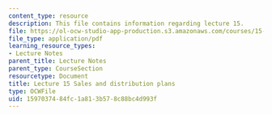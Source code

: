 ```yaml
---
content_type: resource
description: This file contains information regarding lecture 15.
file: https://ol-ocw-studio-app-production.s3.amazonaws.com/courses/15-390-new-enterprises-spring-2013/1597037484fc1a813b578c88bc4d993f_MIT15_390S13_lec15.pdf
file_type: application/pdf
learning_resource_types:
- Lecture Notes
parent_title: Lecture Notes
parent_type: CourseSection
resourcetype: Document
title: Lecture 15 Sales and distribution plans
type: OCWFile
uid: 15970374-84fc-1a81-3b57-8c88bc4d993f
---
```

